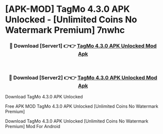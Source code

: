 # [APK-MOD] TagMo 4.3.0 APK Unlocked - [Unlimited Coins No Watermark Premium] 7nwhc



<div align="center">
<h3>🔴 Download [Server1] 👉👉 <a href="https://momento.my/?title=TagMo_4.3.0_APK_Unlocked">TagMo 4.3.0 APK Unlocked Mod Apk</a></h3><br>

<h3>🔴 Download [Server2] 👉👉 <a href="https://momento.my/?title=TagMo_4.3.0_APK_Unlocked">TagMo 4.3.0 APK Unlocked Mod Apk</a></h3>
</div>



Download TagMo 4.3.0 APK Unlocked 

Free APK MOD TagMo 4.3.0 APK Unlocked [Unlimited Coins No Watermark Premium]

Download TagMo 4.3.0 APK Unlocked [Unlimited Coins No Watermark Premium] Mod For Android
